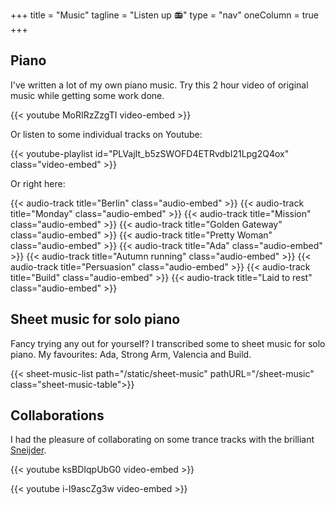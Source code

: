 +++
title = "Music"
tagline = "Listen up 📻"
type = "nav"
oneColumn = true
+++

## Piano

I've written a lot of my own piano music. Try this 2 hour video of original music while getting some work done.

{{< youtube MoRIRzZzgTI video-embed >}}

Or listen to some individual tracks on Youtube:

{{< youtube-playlist id="PLVajIt_b5zSWOFD4ETRvdbI21Lpg2Q4ox" class="video-embed" >}}

Or right here:

{{< audio-track title="Berlin" class="audio-embed" >}}
{{< audio-track title="Monday" class="audio-embed" >}}
{{< audio-track title="Mission" class="audio-embed" >}}
{{< audio-track title="Golden Gateway" class="audio-embed" >}}
{{< audio-track title="Pretty Woman" class="audio-embed" >}}
{{< audio-track title="Ada" class="audio-embed" >}}
{{< audio-track title="Autumn running" class="audio-embed" >}}
{{< audio-track title="Persuasion" class="audio-embed" >}}
{{< audio-track title="Build" class="audio-embed" >}}
{{< audio-track title="Laid to rest" class="audio-embed" >}}


## Sheet music for solo piano

Fancy trying any out for yourself? I transcribed some to sheet music for solo piano. My favourites: Ada, Strong Arm, Valencia and Build.

{{< sheet-music-list path="/static/sheet-music" pathURL="/sheet-music" class="sheet-music-table">}}


## Collaborations

I had the pleasure of collaborating on some trance tracks with the brilliant [Sneijder](https://soundcloud.com/sneijder).

{{< youtube ksBDIqpUbG0 video-embed >}}

{{< youtube i-I9ascZg3w video-embed >}}
